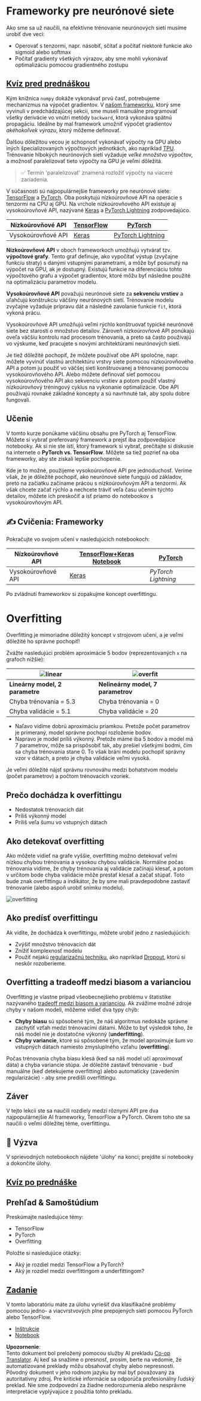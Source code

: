 <!--
CO_OP_TRANSLATOR_METADATA:
{
  "original_hash": "2b544f20b796402507fb05a0df893323",
  "translation_date": "2025-08-25T23:50:49+00:00",
  "source_file": "lessons/3-NeuralNetworks/05-Frameworks/README.md",
  "language_code": "sk"
}
-->
# Frameworky pre neurónové siete

Ako sme sa už naučili, na efektívne trénovanie neurónových sietí musíme urobiť dve veci:

* Operovať s tenzormi, napr. násobiť, sčítať a počítať niektoré funkcie ako sigmoid alebo softmax
* Počítať gradienty všetkých výrazov, aby sme mohli vykonávať optimalizáciu pomocou gradientného zostupu

## [Kvíz pred prednáškou](https://ff-quizzes.netlify.app/en/ai/quiz/9)

Kým knižnica `numpy` dokáže vykonávať prvú časť, potrebujeme mechanizmus na výpočet gradientov. V [našom frameworku](../../../../../lessons/3-NeuralNetworks/04-OwnFramework/OwnFramework.ipynb), ktorý sme vyvinuli v predchádzajúcej sekcii, sme museli manuálne programovať všetky derivácie vo vnútri metódy `backward`, ktorá vykonáva spätnú propagáciu. Ideálne by mal framework umožniť výpočet gradientov *akéhokoľvek výrazu*, ktorý môžeme definovať.

Ďalšou dôležitou vecou je schopnosť vykonávať výpočty na GPU alebo iných špecializovaných výpočtových jednotkách, ako napríklad [TPU](https://en.wikipedia.org/wiki/Tensor_Processing_Unit). Trénovanie hlbokých neurónových sietí vyžaduje *veľké množstvo* výpočtov, a možnosť paralelizovať tieto výpočty na GPU je veľmi dôležitá.

> ✅ Termín 'paralelizovať' znamená rozložiť výpočty na viaceré zariadenia.

V súčasnosti sú najpopulárnejšie frameworky pre neurónové siete: [TensorFlow](http://TensorFlow.org) a [PyTorch](https://pytorch.org/). Oba poskytujú nízkoúrovňové API na operácie s tenzormi na CPU aj GPU. Na vrchole nízkoúrovňového API existuje aj vysokoúrovňové API, nazývané [Keras](https://keras.io/) a [PyTorch Lightning](https://pytorchlightning.ai/) zodpovedajúco.

Nízkoúrovňové API | [TensorFlow](http://TensorFlow.org) | [PyTorch](https://pytorch.org/)
------------------|-------------------------------------|--------------------------------
Vysokoúrovňové API| [Keras](https://keras.io/) | [PyTorch Lightning](https://pytorchlightning.ai/)

**Nízkoúrovňové API** v oboch frameworkoch umožňujú vytvárať tzv. **výpočtové grafy**. Tento graf definuje, ako vypočítať výstup (zvyčajne funkciu straty) s danými vstupnými parametrami, a môže byť posunutý na výpočet na GPU, ak je dostupný. Existujú funkcie na diferenciáciu tohto výpočtového grafu a výpočet gradientov, ktoré môžu byť následne použité na optimalizáciu parametrov modelu.

**Vysokoúrovňové API** považujú neurónové siete za **sekvenciu vrstiev** a uľahčujú konštrukciu väčšiny neurónových sietí. Trénovanie modelu zvyčajne vyžaduje prípravu dát a následné zavolanie funkcie `fit`, ktorá vykoná prácu.

Vysokoúrovňové API umožňujú veľmi rýchlo konštruovať typické neurónové siete bez starostí o množstvo detailov. Zároveň nízkoúrovňové API ponúkajú oveľa väčšiu kontrolu nad procesom trénovania, a preto sa často používajú vo výskume, keď pracujete s novými architektúrami neurónových sietí.

Je tiež dôležité pochopiť, že môžete používať obe API spoločne, napr. môžete vyvinúť vlastnú architektúru vrstvy siete pomocou nízkoúrovňového API a potom ju použiť vo väčšej sieti konštruovanej a trénovanej pomocou vysokoúrovňového API. Alebo môžete definovať sieť pomocou vysokoúrovňového API ako sekvenciu vrstiev a potom použiť vlastný nízkoúrovňový tréningový cyklus na vykonanie optimalizácie. Obe API používajú rovnaké základné koncepty a sú navrhnuté tak, aby spolu dobre fungovali.

## Učenie

V tomto kurze ponúkame väčšinu obsahu pre PyTorch aj TensorFlow. Môžete si vybrať preferovaný framework a prejsť iba zodpovedajúce notebooky. Ak si nie ste istí, ktorý framework si vybrať, prečítajte si diskusie na internete o **PyTorch vs. TensorFlow**. Môžete sa tiež pozrieť na oba frameworky, aby ste získali lepšie pochopenie.

Kde je to možné, použijeme vysokoúrovňové API pre jednoduchosť. Veríme však, že je dôležité pochopiť, ako neurónové siete fungujú od základov, preto na začiatku začíname prácou s nízkoúrovňovým API a tenzormi. Ak však chcete začať rýchlo a nechcete tráviť veľa času učením týchto detailov, môžete ich preskočiť a ísť priamo do notebookov s vysokoúrovňovým API.

## ✍️ Cvičenia: Frameworky

Pokračujte vo svojom učení v nasledujúcich notebookoch:

Nízkoúrovňové API | [TensorFlow+Keras Notebook](../../../../../lessons/3-NeuralNetworks/05-Frameworks/IntroKerasTF.ipynb) | [PyTorch](../../../../../lessons/3-NeuralNetworks/05-Frameworks/IntroPyTorch.ipynb)
------------------|-------------------------------------|--------------------------------
Vysokoúrovňové API| [Keras](../../../../../lessons/3-NeuralNetworks/05-Frameworks/IntroKeras.ipynb) | *PyTorch Lightning*

Po zvládnutí frameworkov si zopakujme koncept overfittingu.

# Overfitting

Overfitting je mimoriadne dôležitý koncept v strojovom učení, a je veľmi dôležité ho správne pochopiť!

Zvážte nasledujúci problém aproximácie 5 bodov (reprezentovaných `x` na grafoch nižšie):

![linear](../../../../../translated_images/overfit1.f24b71c6f652e59e6bed7245ffbeaecc3ba320e16e2221f6832b432052c4da43.sk.jpg) | ![overfit](../../../../../translated_images/overfit2.131f5800ae10ca5e41d12a411f5f705d9ee38b1b10916f284b787028dd55cc1c.sk.jpg)
-------------------------|--------------------------
**Lineárny model, 2 parametre** | **Nelineárny model, 7 parametrov**
Chyba trénovania = 5.3 | Chyba trénovania = 0
Chyba validácie = 5.1 | Chyba validácie = 20

* Naľavo vidíme dobrú aproximáciu priamkou. Pretože počet parametrov je primeraný, model správne pochopí rozloženie bodov.
* Napravo je model príliš výkonný. Pretože máme iba 5 bodov a model má 7 parametrov, môže sa prispôsobiť tak, aby prešiel všetkými bodmi, čím sa chyba trénovania stane 0. To však bráni modelu pochopiť správny vzor v dátach, a preto je chyba validácie veľmi vysoká.

Je veľmi dôležité nájsť správnu rovnováhu medzi bohatstvom modelu (počet parametrov) a počtom trénovacích vzoriek.

## Prečo dochádza k overfittingu

  * Nedostatok trénovacích dát
  * Príliš výkonný model
  * Príliš veľa šumu vo vstupných dátach

## Ako detekovať overfitting

Ako môžete vidieť na grafe vyššie, overfitting možno detekovať veľmi nízkou chybou trénovania a vysokou chybou validácie. Normálne počas trénovania vidíme, že chyby trénovania aj validácie začínajú klesať, a potom v určitom bode chyba validácie môže prestať klesať a začať stúpať. Toto bude znak overfittingu a indikátor, že by sme mali pravdepodobne zastaviť trénovanie (alebo aspoň urobiť snímku modelu).

![overfitting](../../../../../translated_images/Overfitting.408ad91cd90b4371d0a81f4287e1409c359751adeb1ae450332af50e84f08c3e.sk.png)

## Ako predísť overfittingu

Ak vidíte, že dochádza k overfittingu, môžete urobiť jedno z nasledujúcich:

 * Zvýšiť množstvo trénovacích dát
 * Znížiť komplexnosť modelu
 * Použiť nejakú [regularizačnú techniku](../../4-ComputerVision/08-TransferLearning/TrainingTricks.md), ako napríklad [Dropout](../../4-ComputerVision/08-TransferLearning/TrainingTricks.md#Dropout), ktorú si neskôr rozoberieme.

## Overfitting a tradeoff medzi biasom a varianciou

Overfitting je vlastne prípad všeobecnejšieho problému v štatistike nazývaného [tradeoff medzi biasom a varianciou](https://en.wikipedia.org/wiki/Bias%E2%80%93variance_tradeoff). Ak zvážime možné zdroje chyby v našom modeli, môžeme vidieť dva typy chýb:

* **Chyby biasu** sú spôsobené tým, že náš algoritmus nedokáže správne zachytiť vzťah medzi trénovacími dátami. Môže to byť výsledok toho, že náš model nie je dostatočne výkonný (**underfitting**).
* **Chyby variancie**, ktoré sú spôsobené tým, že model aproximuje šum vo vstupných dátach namiesto zmysluplného vzťahu (**overfitting**).

Počas trénovania chyba biasu klesá (keď sa náš model učí aproximovať dáta) a chyba variancie stúpa. Je dôležité zastaviť trénovanie - buď manuálne (keď detekujeme overfitting) alebo automaticky (zavedením regularizácie) - aby sme predišli overfittingu.

## Záver

V tejto lekcii ste sa naučili rozdiely medzi rôznymi API pre dva najpopulárnejšie AI frameworky, TensorFlow a PyTorch. Okrem toho ste sa naučili o veľmi dôležitej téme, overfittingu.

## 🚀 Výzva

V sprievodných notebookoch nájdete 'úlohy' na konci; prejdite si notebooky a dokončite úlohy.

## [Kvíz po prednáške](https://ff-quizzes.netlify.app/en/ai/quiz/10)

## Prehľad & Samoštúdium

Preskúmajte nasledujúce témy:

- TensorFlow
- PyTorch
- Overfitting

Položte si nasledujúce otázky:

- Aký je rozdiel medzi TensorFlow a PyTorch?
- Aký je rozdiel medzi overfittingom a underfittingom?

## [Zadanie](lab/README.md)

V tomto laboratóriu máte za úlohu vyriešiť dva klasifikačné problémy pomocou jedno- a viacvrstvových plne prepojených sietí pomocou PyTorch alebo TensorFlow.

* [Inštrukcie](lab/README.md)
* [Notebook](../../../../../lessons/3-NeuralNetworks/05-Frameworks/lab/LabFrameworks.ipynb)

**Upozornenie**:  
Tento dokument bol preložený pomocou služby AI prekladu [Co-op Translator](https://github.com/Azure/co-op-translator). Aj keď sa snažíme o presnosť, prosím, berte na vedomie, že automatizované preklady môžu obsahovať chyby alebo nepresnosti. Pôvodný dokument v jeho rodnom jazyku by mal byť považovaný za autoritatívny zdroj. Pre kritické informácie sa odporúča profesionálny ľudský preklad. Nie sme zodpovední za žiadne nedorozumenia alebo nesprávne interpretácie vyplývajúce z použitia tohto prekladu.